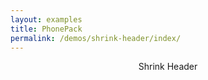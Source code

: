 ```yaml
---
layout: examples
title: PhonePack
permalink: /demos/shrink-header/index/
---
```


<header class="header header--shadow text-black">
      <div class="header__title">Shrink Header</div>
</header>
    
<section class="content has-header">
        <ul class="list">
        </ul>
</section>
    
<script>
        
        var list = document.querySelector('.list');
        for(var i = 0; i < 30; i++) {
            var listItem = document.createElement('li');
            listItem.className = 'list__item';
            listItem.innerHTML = i.toString();
            list.appendChild(listItem);
        }
        
        phonepack.shrinkHeader(document.querySelector('.header'));
      
</script> 

      